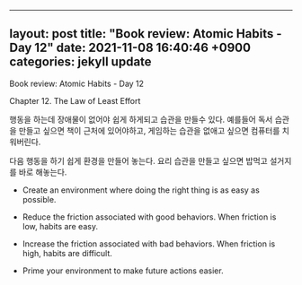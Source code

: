 
---
layout: post
title:  "Book review: Atomic Habits - Day 12"
date:  2021-11-08 16:40:46 +0900 
categories: jekyll update
---

Book review: Atomic Habits - Day 12

Chapter 12. The Law of Least Effort

행동을 하는데 장애물이 없어야 쉽게 하게되고 습관을 만들수 있다. 예를들어 독서 습관을 만들고 싶으면 책이 근처에 있어야하고, 게임하는 습관을 없애고 싶으면 컴퓨터를 치워버린다.

다음 행동을 하기 쉽게 환경을 만들어 놓는다. 요리 습관을 만들고 싶으면 밥먹고 설거지를 바로 해놓는다.

* Create an environment where doing the right thing is as easy as possible.

* Reduce the friction associated with good behaviors. When friction is low, habits are easy.

* Increase the friction associated with bad behaviors. When friction is high, habits are difficult.

* Prime your environment to make future actions easier.
